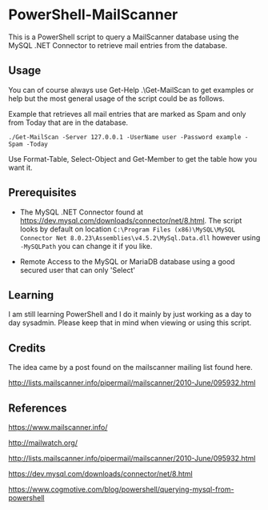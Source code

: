 # PowerShell-MailScanner
This is a PowerShell script to query a MailScanner database using the MySQL .NET Connector to retrieve mail entries from the database.

## Usage
You can of course always use Get-Help .\Get-MailScan to get examples or help but the most general usage of the script could be as follows. 

Example that retrieves all mail entries that are marked as Spam and only from Today that are in the database.

```
./Get-MailScan -Server 127.0.0.1 -UserName user -Password example -Spam -Today
```
Use Format-Table, Select-Object and Get-Member to get the table how you want it. 

## Prerequisites
* The MySQL .NET Connector found at https://dev.mysql.com/downloads/connector/net/8.html. The script looks by default on location `C:\Program Files (x86)\MySQL\MySQL Connector Net 8.0.23\Assemblies\v4.5.2\MySql.Data.dll` however using `-MySQLPath` you can change it if you like.

* Remote Access to the MySQL or MariaDB database using a good secured user that can only 'Select' 

## Learning
I am still learning PowerShell and I do it mainly by just working as a day to day sysadmin. Please keep that in mind when viewing or using this script. 

## Credits
The idea came by a post found on the mailscanner mailing list found here.

http://lists.mailscanner.info/pipermail/mailscanner/2010-June/095932.html

## References
https://www.mailscanner.info/

http://mailwatch.org/

http://lists.mailscanner.info/pipermail/mailscanner/2010-June/095932.html

https://dev.mysql.com/downloads/connector/net/8.html

https://www.cogmotive.com/blog/powershell/querying-mysql-from-powershell

